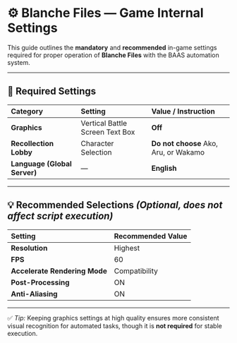 # ⚙️ Blanche Files — Game Internal Settings

This guide outlines the **mandatory** and **recommended** in-game settings required for proper operation of **Blanche Files** with the BAAS automation system.

---

## 🧩 **Required Settings**

| Category                     | Setting                         | Value / Instruction                   |
|:-----------------------------|:--------------------------------|:--------------------------------------|
| **Graphics**                 | Vertical Battle Screen Text Box | **Off**                               |
| **Recollection Lobby**       | Character Selection             | **Do not choose** Ako, Aru, or Wakamo |
| **Language (Global Server)** | —                               | **English**                           |

---

## 💡 Recommended Selections *(Optional, does not affect script execution)*

| Setting                       | Recommended Value |
|:------------------------------|:------------------|
| **Resolution**                | Highest           |
| **FPS**                       | 60                |
| **Accelerate Rendering Mode** | Compatibility     |
| **Post-Processing**           | ON                |
| **Anti-Aliasing**             | ON                |

---

✅ *Tip:* Keeping graphics settings at high quality ensures more consistent visual recognition for automated tasks, though it is **not required** for stable execution.
